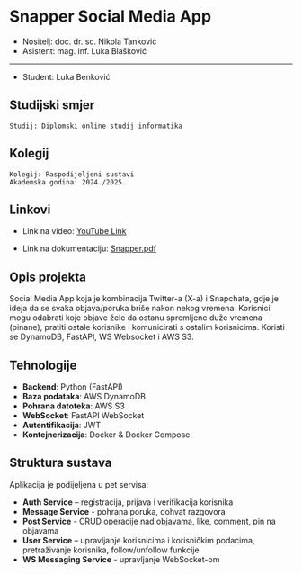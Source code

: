 # Snapper Social Media App

-   Nositelj: doc. dr. sc. Nikola Tanković
-   Asistent: mag. inf. Luka Blašković

---

-   Student: Luka Benković

## Studijski smjer

```
Studij: Diplomski online studij informatika
```

## Kolegij

```
Kolegij: Raspodijeljeni sustavi
Akademska godina: 2024./2025.
```

## Linkovi

-   Link na video: [YouTube Link](https://youtu.be/vHVYRqWfEEA)

-   Link na dokumentaciju: [Snapper.pdf](https://github.com/user-attachments/files/22297602/luka-benkovic.pdf)


## Opis projekta

Social Media App koja je kombinacija Twitter-a (X-a) i Snapchata, gdje je ideja da se svaka objava/poruka briše nakon nekog vremena. Korisnici mogu odabrati koje objave žele da ostanu spremljene duže vremena (pinane), pratiti ostale korisnike i komunicirati s ostalim korisnicima. Koristi se DynamoDB, FastAPI, WS Websocket i AWS S3.

## Tehnologije

-   **Backend**: Python (FastAPI)
-   **Baza podataka**: AWS DynamoDB
-   **Pohrana datoteka**: AWS S3
-   **WebSocket**: FastAPI WebSocket
-   **Autentifikacija**: JWT
-   **Kontejnerizacija**: Docker & Docker Compose

## Struktura sustava

Aplikacija je podijeljena u pet servisa:

-   **Auth Service** – registracija, prijava i verifikacija korisnika
-   **Message Service** - pohrana poruka, dohvat razgovora
-   **Post Service** - CRUD operacije nad objavama, like, comment, pin na objavama
-   **User Service** – upravljanje korisnicima i korisničkim podacima, pretraživanje korisnika, follow/unfollow funkcije
-   **WS Messaging Service** - upravljanje WebSocket-om
